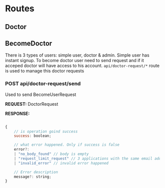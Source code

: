 # Routes

## Doctor

## BecomeDoctor
There is 3 types of users: simple user, doctor & admin. Simple user has instant signup. To become doctor user need to send request and if it acceped doctor will have access to his account. ``api/doctor-request/*`` route is used to manage this doctor requests

### POST api/doctor-request/send

Used to send BecomeUserRequest

**REQUEST:** DoctorRequest

**RESPONSE:** 
```javascript

{
    // is operation goind success
    success: boolean; 

    // what error happened. Only if success is false
    error?: 
    | "no_body_found" // body is empty
    | "request_limit_request" // 3 applications with the same email address have already been submitted for consideration
    | "invalid_error" // invalid error happened 

    // Error description
    message?: string;  
}

```